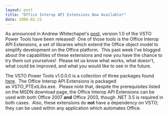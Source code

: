 ```yaml
---
layout: post
title: "Office Interop API Extensions Now Available!"
date: 2008-02-21
---
```

<P>As announced in Andrew Whitechapel's <A class="" title="VSTO/VSTA Power Tools v1.0" href="http://blogs.msdn.com/andreww/archive/2008/02/21/vsto-vsta-power-tools-v1-0.aspx">post</A>, version 1.0 of the VSTO Power Tools have been released!&nbsp; One of those tools is the Office Interop API Extensions, a set of libraries which extend the Office object model to simplify development on the Office platform.&nbsp; This past week I've blogged about the capabilities of these extensions and now you have the&nbsp;chance to try them out yourselves!&nbsp; Please let us know what works, what doesn't, what could be improved, and what you would like to see in the future.</P>
<P>The VSTO Power Tools v1.0.0.0 is a collection of three packages&nbsp;found <A class="" title="VSTO Power Tools v1.0.0.0" href="http://www.microsoft.com/downloads/details.aspx?FamilyId=46B6BF86-E35D-4870-B214-4D7B72B02BF9&amp;displaylang=en">here</A>.&nbsp; The&nbsp;Office Interop API Extensions is packaged as&nbsp;VSTO_PTExtLibs.exe.&nbsp; Please note that, despite the prerequisites listed on the MSDN download page, the Office Interop API Extensions can be used with both Office 2007 <STRONG>and</STRONG> Office 2003, though .NET 3.5 is&nbsp;required in both cases.&nbsp; Also, these extensions do <STRONG>not</STRONG> have a dependency on VSTO; they can be used within any application which automates Office.</P>